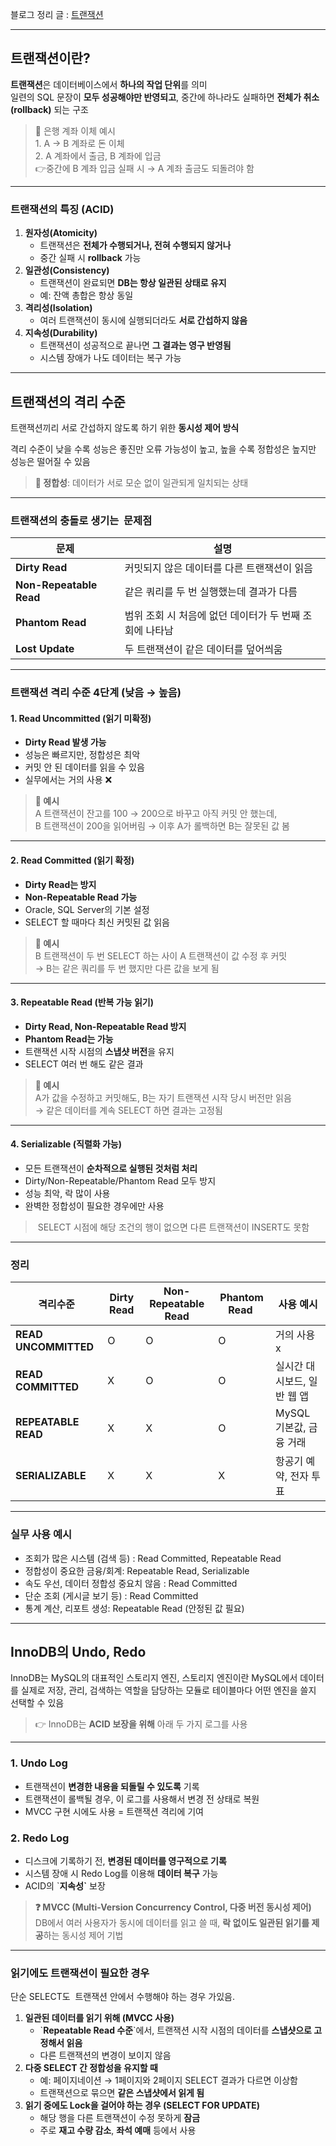 블로그 정리 글 : [트랜잭션](https://0woy.tistory.com/entry/%ED%8A%B8%EB%9E%9C%EC%9E%AD%EC%85%98-Transaction)

---

## 트랜잭션이란?

**트랜잭션**은 데이터베이스에서 **하나의 작업 단위**를 의미  
일련의 SQL 문장이 **모두 성공해야만 반영되고**, 중간에 하나라도 실패하면 **전체가 취소(rollback)** 되는 구조

> 📌 은행 계좌 이체 예시  
> 1\. A → B 계좌로 돈 이체  
> 2\. A 계좌에서 출금, B 계좌에 입금  
> 👉중간에 B 계좌 입금 실패 시 → A 계좌 출금도 되돌려야 함

---

### 트랜잭션의 특징 (ACID)

1.  **원자성(Atomicity)**
    -   트랜잭션은 **전체가 수행되거나, 전혀 수행되지 않거나**
    -   중간 실패 시 **rollback** 가능
2.  **일관성(Consistency)**
    -   트랜잭션이 완료되면 **DB는 항상 일관된 상태로 유지**
    -   예: 잔액 총합은 항상 동일
3.  **격리성(Isolation)**
    -   여러 트랜잭션이 동시에 실행되더라도 **서로 간섭하지 않음**
4.  **지속성(Durability)**
    -   트랜잭션이 성공적으로 끝나면 **그 결과는 영구 반영됨**
    -   시스템 장애가 나도 데이터는 복구 가능

---

## 트랜잭션의 격리 수준

트랜잭션끼리 서로 간섭하지 않도록 하기 위한 **동시성 제어 방식**

격리 수준이 낮을 수록 성능은 좋진만 오류 가능성이 높고, 높을 수록 정합성은 높지만 성능은 떨어질 수 있음

> **📌 정합성**: 데이터가 서로 모순 없이 일관되게 일치되는 상태

---

### 트랜잭션의 충돌로 생기는  문제점 

| **문제** | **설명** |
| --- | --- |
| **Dirty Read** | 커밋되지 않은 데이터를 다른 트랜잭션이 읽음 |
| **Non-Repeatable Read** | 같은 쿼리를 두 번 실행했는데 결과가 다름 |
| **Phantom Read** | 범위 조회 시 처음에 없던 데이터가 두 번째 조회에 나타남 |
| **Lost Update** | 두 트랜잭션이 같은 데이터를 덮어씌움 |

---

### 트랜잭션 격리 수준 4단계 (낮음 → 높음)

#### 1\. Read Uncommitted (읽기 미확정)

-   **Dirty Read 발생 가능**
-   성능은 빠르지만, 정합성은 최악
-   커밋 안 된 데이터를 읽을 수 있음
-   실무에서는 거의 사용 ❌

> **📌 예시**  
> A 트랜잭션이 잔고를 100 → 200으로 바꾸고 아직 커밋 안 했는데,  
> B 트랜잭션이 200을 읽어버림 → 이후 A가 롤백하면 B는 잘못된 값 봄

---

#### 2\. Read Committed (읽기 확정)

-   **Dirty Read는 방지**
-   **Non-Repeatable Read 가능**
-   Oracle, SQL Server의 기본 설정
-   SELECT 할 때마다 최신 커밋된 값 읽음

> **📌 예시**  
> B 트랜잭션이 두 번 SELECT 하는 사이 A 트랜잭션이 값 수정 후 커밋  
> → B는 같은 쿼리를 두 번 했지만 다른 값을 보게 됨

---

#### 3\. Repeatable Read (반복 가능 읽기)

-   **Dirty Read, Non-Repeatable Read 방지**
-   **Phantom Read는 가능**
-   트랜잭션 시작 시점의 **스냅샷 버전**을 유지
-   SELECT 여러 번 해도 같은 결과

> **📌 예시**  
> A가 값을 수정하고 커밋해도, B는 자기 트랜잭션 시작 당시 버전만 읽음  
> → 같은 데이터를 계속 SELECT 하면 결과는 고정됨

---

#### 4\. Serializable (직렬화 가능)

-   모든 트랜잭션이 **순차적으로 실행된 것처럼 처리**
-   Dirty/Non-Repeatable/Phantom Read 모두 방지
-   성능 최악, 락 많이 사용
-   완벽한 정합성이 필요한 경우에만 사용

>  SELECT 시점에 해당 조건의 행이 없으면 다른 트랜잭션이 INSERT도 못함

---

### 정리

| **격리수준** | **Dirty Read** | **Non- Repeatable Read** | **Phantom Read**  | **사용 예시** |
| --- | --- | --- | --- | --- |
| **READ UNCOMMITTED** | O | O | O | 거의 사용x |
| **READ COMMITTED** | X | O | O | 실시간 대시보드, 일반 웹 앱 |
| **REPEATABLE READ** | X | X | O | MySQL 기본값, 금융 거래 |
| **SERIALIZABLE** | X | X | X | 항공기 예약, 전자 투표 |

---

### 실무 사용 예시

-   조회가 많은 시스템 (검색 등) : Read Committed, Repeatable Read
-   정합성이 중요한 금융/회계: Repeatable Read, Serializable
-   속도 우선, 데이터 정합성 중요치 않음 : Read Committed
-   단순 조회 (게시글 보기 등) : Read Committed
-   통계 계산, 리포트 생성: Repeatable Read (안정된 값 필요)

---

## InnoDB의 Undo, Redo

InnoDB는 MySQL의 대표적인 스토리지 엔진, 스토리지 엔진이란 MySQL에서 데이터를 실제로 저장, 관리, 검색하는 역할을 담당하는 모듈로 테이블마다 어떤 엔진을 쓸지 선택할 수 있음

> 👉 InnoDB는 **ACID 보장을 위해** 아래 두 가지 로그를 사용

---

### 1\. Undo Log

-   트랜잭션이 **변경한 내용을 되돌릴 수 있도록** 기록
-   트랜잭션이 롤백될 경우, 이 로그를 사용해서 변경 전 상태로 복원
-   MVCC 구현 시에도 사용 = 트랜잭션 격리에 기여

### 2\. Redo Log

-   디스크에 기록하기 전, **변경된 데이터를 영구적으로 기록**
-   시스템 장애 시 Redo Log를 이용해 **데이터 복구** 가능
-   ACID의 \`**지속성\`** 보장

> **❓ MVCC (Multi-Version Concurrency Control, 다중 버전 동시성 제어)**
> DB에서 여러 사용자가 동시에 데이터를 읽고 쓸 때, **락 없이도 일관된 읽기를 제공**하는 동시성 제어 기법

---

### 읽기에도 트랜잭션이 필요한 경우

단순 SELECT도  트랜잭션 안에서 수행해야 하는 경우 가있음.

1.  **일관된 데이터를 읽기 위해 (MVCC 사용)**
    -   \`**Repeatable Read 수준**\`에서, 트랜잭션 시작 시점의 데이터를 **스냅샷으로 고정해서 읽음**
    -   다른 트랜잭션의 변경이 보이지 않음
2.  **다중 SELECT 간 정합성을 유지할 때**
    -   예: 페이지네이션 → 1페이지와 2페이지 SELECT 결과가 다르면 이상함
    -   트랜잭션으로 묶으면 **같은 스냅샷에서 읽게 됨**
3.  **읽기 중에도 Lock을 걸어야 하는 경우 (SELECT FOR UPDATE)**
    -   해당 행을 다른 트랜잭션이 수정 못하게 **잠금**
    -   주로 **재고 수량 감소**, **좌석 예매** 등에서 사용
